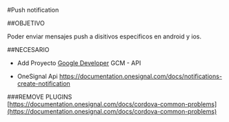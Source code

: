 #Push notification

##OBJETIVO

Poder enviar mensajes push a disitivos especificos en android y ios.

##NECESARIO

* Add Proyecto [Google Developer](https://console.developers.google.com/project?pli=1)
GCM - API

* OneSignal Api https://documentation.onesignal.com/docs/notifications-create-notification


###REMOVE PLUGINS
[https://documentation.onesignal.com/docs/cordova-common-problems](https://documentation.onesignal.com/docs/cordova-common-problems)
